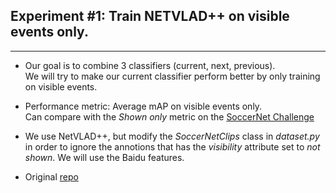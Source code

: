## Experiment #1: Train NETVLAD++ on visible events only.
---
- Our goal is to combine 3 classifiers (current, next, previous).  
 We will try to make our current classifier perform better by only training on visible events.

- Performance metric: Average mAP on visible events only.  
Can compare with the *Shown only* metric on the [SoccerNet Challenge](https://eval.ai/web/challenges/challenge-page/761/leaderboard/2074#leaderboardrank-7)  

- We use NetVLAD++, but modify the *SoccerNetClips* class in *dataset.py* in order to ignore the annotions that has the  *visibility* attribute set to *not shown*. We will use the Baidu features.
- Original [repo](https://github.com/SilvioGiancola/SoccerNetv2-DevKit/tree/main/Task1-ActionSpotting/TemporallyAwarePooling)
